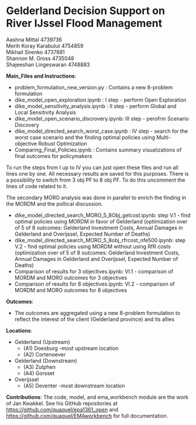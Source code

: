 # Gelderland Decision Support on River IJssel Flood Management
Aashna Mittal			4739736 <br>
Merih Koray Karabulut		4754859 <br>
Mikhail Sirenko			4737881 <br>
Shannon M. Gross 		4735048 <br>
Shajeeshan Lingeswaran		4748883 <br>


__Main_Files and Instructions__:
 - problem_formulation_new_version.py : Contains a new 8-problem formulation
 - dike_model_open_exploration.ipynb : I step - perform Open Exploration
 - dike_model_sensitivity_analysis.ipynb : II step - perform Global and Local Sensitivity Analysis
 - dike_model_open_scenario_discrovery.ipynb: III step - perofrm Scenario Discovery
 - dike_model_directed_search_worst_case.ipynb : IV step - search for the worst case scenario and the finding optimal policies using Multi-objective Robust Optimization 
  - Comparing_Final_Policies.ipynb : Contains summary visualizations of final outcomes for policymakers 

To run the steps from I up to IV you can just open these files and run all lines one by one. All necessary results are saved for this purposes. There is a possibility to switch from 3 obj PF to 8 obj PF. To do this uncomment the lines of code related to it.

The secondary MORO analysis was done in parallel to enrich the finding in the MORDM and the poltical discussion.

- dike_model_directed_search_MORO_5_8Obj_gelcost.ipynb: step V.1 - find optimal policies using MORDM in favor of Gelderland (optimization over of 5 of 8 outcomes: Gelderland Investment Costs, Annual Damages in Gelderland and Overijssel, Expected Number of Deaths)
 - dike_model_directed_search_MORO_5_8obj_rfrcost_nfe500.ipynb: step V.2 - find optimal policies using MORDM without using RfR costs (optimization over of 5 of 8 outcomes: Gelderland Investment Costs, Annual Damages in Gelderland and Overijssel, Expected Number of Deaths)
 - Comparison of results for 3 objectives.ipynb: VI.1 - comparison of MORDM and MORO outcomes for 3 objectives 
 - Comparison of results for 8 objectives.ipynb: VI.2 - comparison of MORDM and MORO outcomes for 8 objectives

__Outcomes__:
 - The outcomes are aggregated using a new 8-problem formulation to reflect the interest of the client (Gelderland province) and its allies

__Locations__:
 - Gelderland (Upstream)
    - (A1) Doesburg -most upstream location
    - (A2) Cortenoever
 - Gelderland (Downstream)
   - (A3) Zutphen
   - (A4) Gorsset
 - Overijssel
   - (A5) Deventer -most downstream location

__Contributions__:
The code, model, and ema_workbench module are the work of Jan Kwakkel. See his GitHub repositories at https://github.com/quaquel/epa1361_open and https://github.com/quaquel/EMAworkbench for full documentation. 



